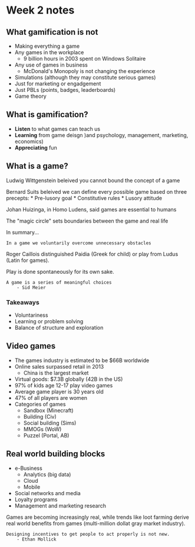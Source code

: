 # Week 2 notes

## What gamification is not

* Making everything a game
* Any games in the workplace
	* 9 billion hours in 2003 spent on Windows Solitaire
* Any use of games in business
	* McDonald's Monopoly is not changing the experience
* Simulations (although they may constitute serious games)
* Just for marketing or engadgement
* Just PBLs (points, badges, leaderboards)
* Game theory

## What is gamification?

* __Listen__ to what games can teach us
* __Learning__ from game deisgn )and psychology, management, marketing, economics)
* __Appreciating__ fun

## What is a game?

Ludwig Wittgenstein beleived you cannot bound the concept of a game

Bernard Suits beleived we can define every possible game based on three precepts:
	* Pre-lusory goal
	* Constitutive rules
	* Lusory attitude

Johan Huizinga, in Homo Ludens, said games are essential to humans

The "magic circle" sets boundaries between the game and real life

In summary...

	In a game we voluntarily overcome unnecessary obstacles
	
Roger Caillois distinguished Paidia (Greek for child) or play from Ludus (Latin for games).

Play is done spontaneously for its own sake.

	A game is a series of meaningful choices
		- Sid Meier

### Takeaways

* Voluntariness
* Learning or problem solving
* Balance of structure and exploration

## Video games

* The games industry is estimated to be $66B worldwide
* Online sales surpassed retail in 2013
	* China is the largest market
* Virtual goods: $7.3B globally (42B in the US)
* 97% of kids age 12-17 play video games
* Average game player is 30 years old
* 47% of all players are women
* Categories of games
	* Sandbox (Minecraft)
	* Building (Civ)
	* Social building (Sims)
	* MMOGs (WoW)
	* Puzzel (Portal, AB)

## Real world building blocks

* e-Business
	* Analytics (big data)
	* Cloud
	* Mobile
* Social networks and media
* Loyalty programs
* Management and marketing research

Games are becoming increasingly real, while trends like loot farming derive real world benefits from games (multi-million dollat gray market industry).

	Designing incentives to get people to act properly is not new.
		- Ethan Mollick

